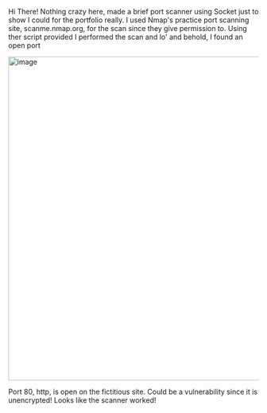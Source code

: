 Hi There! Nothing crazy here, made a brief port scanner using Socket just to show I could for the portfolio really. I used Nmap's practice port scanning site, scanme.nmap.org, for the scan since they give permission to. Using ther script provided I performed the scan and lo' and behold, I found an open port

<img width="650" alt="image" src="https://github.com/S-Scrib/Socket-Port_Scanner-with-Python/assets/152911365/e9f1cc7f-ada4-4722-9d63-7645e9081df5">

Port 80, http, is open on the fictitious site. Could be a vulnerability since it is unencrypted! Looks like the scanner worked!

